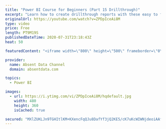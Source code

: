 ```yaml
---
title: "Power BI Course for Beginners (Part 15 Drillthrough)"
excerpt: "Learn how to create drillthrough reports with these easy to follow steps."
originalUrl: https://youtube.com/watch?v=ZPDpIceAi8M
type: video
price: Free
length: PT9M19S
publishedDateTime: 2020-07-31T23:18:43Z
heat: 50

featuredContent: "<iframe width=\"800\" height=\"500\" frameborder=\"0\" src=\"https://www.youtube.com/embed/ZPDpIceAi8M\" allow=\"accelerometer; autoplay; encrypted-media; gyroscope; picture-in-picture\" allowfullscreen></iframe>"

provider:
  name: Absent Data Channel
  domain: absentdata.com

topics:
  - Power BI

images:
  - url: https://i.ytimg.com/vi/ZPDpIceAi8M/hqdefault.jpg
    width: 480
    height: 360
    isCached: true

secured: "MXlZUKLJn9TGHItlKM+KXencFqQJu8DafYf3jQ2KE5/cK7uKcWIWNjdeoiAAfnNxNT+fWi1FLKwaQaFUYsa0kpW8yacf7iNDqsFbS8dxpUMNVz2+mEyk5C1hlL5RNrk9xrp/DCAryS29OQ5q0X+fcY+J9ecGUIGUWaBgdDgjH1/zV+1pzQmR4JWTvDLlMK/IylwAb0OTzxuURl6GYR2JIR70sLVX1wKATn5rgV62s6SUNnc3kiioxjejl/NJbYvYR0fhD5ha1FRlC94xirPAjOLYVzw3PP38vbdL51wzNzhut0j43XGUO7xwXPkXG1b9j08Gh3leYWEeyEu5j3qapHcL8QSQjzAAX/bJqW9psde3RZL6tNZA/h3GOAiHhvwlV2VbtP7lNY7vUQErBvCVIA+KqA2AOJ7dZ2VGNuaKZcg=;jE6K+KGLl5m5HDrZYH5HXw=="
---
```


